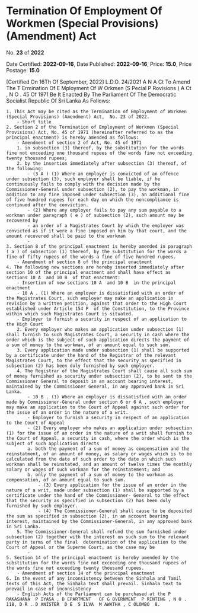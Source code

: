 # Termination Of Employment Of Workmen  (Special Provisions) (Amendment) Act

No. **23** of **2022**

Date Certified: **2022-09-16**, Date Published: **2022-09-16**, Price: **15.0**, Price Postage: **15.0**

[Certified On 16Th Of September, 2022]
L.D.O. 24/2021
A N  A Ct   To   Amend   The  T Ermination   Of  E Mployment   Of  W Orkmen (S Pecial  P Rovisions ) A Ct , N O . 45  Of  1971
Be It Enacted By The Parliament Of The Democratic Socialist Republic Of Sri Lanka As Follows:

    1. This Act may be cited as the Termination of Employment of Workmen (Special Provisions) (Amendment) Act,  No. 23 of 2022.
        - Short title
    2. Section 2 of the Termination of Employment of Workmen (Special Provisions) Act, No. 45 of 1971 (hereinafter referred to as the principal enactment) is hereby amended as follows:
        - Amendment of section 2 of Act, No. 45 of 1971
        1. in subsection (3) thereof, by the substitution for the words fine not exceeding one thousand rupees of the words fine not exceeding twenty thousand rupees;
        2. by the insertion immediately after subsection (3) thereof, of the following:
            - (3 A ) (1) Where an employer is convicted of an offence under subsection (3), such employer shall be liable, if he continuously fails to comply with the decision made by the Commissioner-General under subsection (2), to pay the workman, in addition to any fine imposed under subsection (3), an additional fine of five hundred rupees for each day on which the noncompliance is continued after the conviction.
            - (2) Where any employer fails to pay any sum payable to a workman under paragraph ( e ) of subsection (2), such amount may be recovered by
            - an order of a Magistrates Court by which the employer was convicted as if it were a fine imposed on him by that court, and the amount recovered shall be paid to the workman
            - 
    3. Section 8 of the principal enactment is hereby amended in paragraph ( a ) of subsection (1) thereof, by the substitution for the words a fine of fifty rupees of the words a fine of five hundred rupees.
        - Amendment of section 8 of the principal enactment
    4. The following new sections are hereby inserted immediately after section 10 of the principal enactment and shall have effect as sections 10 A  and 10 B  of that enactment:
        - Insertion of new sections 10 A  and 10 B  in the principal enactment
        - 10 A . (1) Where an employer is dissatisfied with an order of the Magistrates Court, such employer may make an application in revision by a written petition, against that order to the High Court established under Article 154 P  of the Constitution, to the Province within which such Magistrates Court is situated.
        - Employer to furnish a security in respect of an application to the High Court
        2. Every employer who makes an application under subsection (1) shall furnish to such Magistrates Court, a security in cash where the order which is the subject of such application directs the payment of a sum of money to the workman, of an amount equal to such sum.
        3. Every application made under subsection (1) shall be supported by a certificate under the hand of the Registrar of the relevant Magistrates Court, to the effect that the security as specified in subsection (2) has been duly furnished by such employer.
        4. The Registrar of the Magistrates Court shall cause all such sum of money furnished as security under subsection (2), to be sent to the Commissioner General to deposit in an account bearing interest, maintained by the Commissioner General, in any approved bank in Sri Lanka.
            - 10 B . (1) Where an employer is dissatisfied with an order made by Commissioner-General under section 6 or 6 A , such employer may make an application to the Court of Appeal against such order for the issue of an order in the nature of a writ.
            - Employer to furnish a security in respect of an application to the Court of Appeal
            - (2) Every employer who makes an application under subsection (1) for the issue of an order in the nature of a writ shall furnish to the Court of Appeal, a security in cash, where the order which is the subject of such application directs
            a. both the payment of a sum of money as compensation and the reinstatment, of an amount of money, as salary or wages which is to be calculated from the date of such order to the date on which such workman shall be reinstated, and an amount of twelve times the monthly salary or wages of such workman for the reinstatement; and
            b. only the payment of a sum of money to the workman as compensation, of an amount equal to such sum.
                - (3) Every application for the issue of an order in the nature of a writ, made under subsection (1) shall be supported by a certificate under the hand of the Commissioner- General to the effect that the security as specified in subsection (2) has been duly furnished by such employer.
                - (4) The Commissioner-General shall cause to be deposited the sum as specified in subsection (2), in an account bearing interest, maintained by the Commissioner-General, in any approved bank in Sri Lanka.
        5. The Commissioner-General shall refund the sum furnished under subsection (2) together with the interest on such sum to the relevant party in terms of the final  determination of the application to the Court of Appeal or the Superme Court, as the case may be
            - 
    5. Section 14 of the principal enactment is hereby amended by the substitution for the words fine not exceeding one thousand rupees of the words fine not exceeding twenty thousand rupees.
        - Amendment of section 14 of the principal enactment
    6. In the event of any inconsistency between the Sinhala and Tamil texts of this Act, the Sinhala text shall prevail. Sinhala text to prevail in case of inconsistency
        - English Acts of the Parliament can be purchased at the P RAKASHANA  P IYASA , D EPARTMENT   OF G OVERNMENT  P RINTING , N O . 118, D R . D ANISTER  D E  S ILVA  M AWATHA , C OLOMBO  8.
